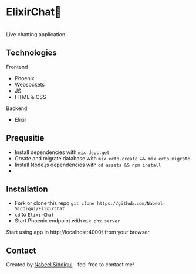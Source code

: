 # ElixirChat💬
<br>
Live chatting application.

## Technologies
Frontend
* Phoenix
* Websockets
* JS
* HTML & CSS

Backend
* Elixir

## Prequsitie
* Install dependencies with ```mix deps.get```
* Create and migrate database with ```mix ecto.create && mix ecto.migrate```
* Install Node.js dependencies with ```cd assets && npm install```
* 


## Installation
* Fork or clone this repo ```git clone https://github.com/Nabeel-Siddiqui/ElixirChat```
* ```cd``` to ```ElixirChat```
* Start Phoenix endpoint with ```mix phx.server```

Start using app in http://localhost:4000/ from your browser


## Contact
Created by [Nabeel Siddiqui](https://www.https://nabeelsiddiqui.netlify.app/) - feel free to contact me!
